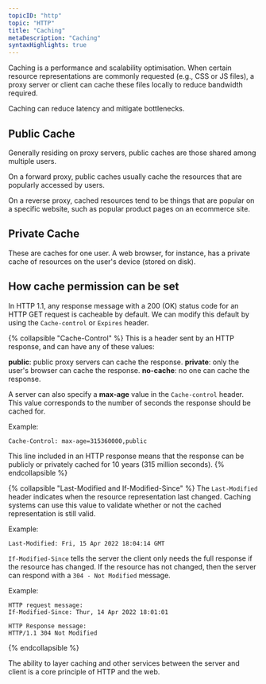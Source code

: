 ```yaml
---
topicID: "http"
topic: "HTTP"
title: "Caching"
metaDescription: "Caching"
syntaxHighlights: true
---
```


Caching is a performance and scalability optimisation. When certain resource representations are commonly requested (e.g., CSS or JS files), a proxy server or client can cache these files locally to reduce bandwidth required.

Caching can reduce latency and mitigate bottlenecks.

## Public Cache

Generally residing on proxy servers, public caches are those shared among multiple users.

On a forward proxy, public caches usually cache the resources that are popularly accessed by users.

On a reverse proxy, cached resources tend to be things that are popular on a specific website, such as popular product pages on an ecommerce site.

## Private Cache

These are caches for one user. A web browser, for instance, has a private cache of resources on the user's device (stored on disk).

## How cache permission can be set

In HTTP 1.1, any response message with a 200 (OK) status code for an HTTP GET request is cacheable by default. We can modify this default by using the `Cache-control` or `Expires` header.

{% collapsible "Cache-Control" %}
This is a header sent by an HTTP response, and can have any of these values:

**public**: public proxy servers can cache the response.
**private**: only the user's browser can cache the response.
**no-cache**: no one can cache the response.

A server can also specify a **max-age** value in the `Cache-control` header. This value corresponds to the number of seconds the response should be cached for.

Example:

```text
Cache-Control: max-age=315360000,public
```

This line included in an HTTP response means that the response can be publicly or privately cached for 10 years (315 million seconds).
{% endcollapsible %}

{% collapsible "Last-Modified and If-Modified-Since" %}
The `Last-Modified` header indicates when the resource representation last changed. Caching systems can use this value to validate whether or not the cached representation is still valid.

Example:

```text
Last-Modified: Fri, 15 Apr 2022 18:04:14 GMT
```

`If-Modified-Since` tells the server the client only needs the full response if the resource has changed. If the resource has not changed, then the server can respond with a `304 - Not Modified` message.

Example:

```text
HTTP request message:
If-Modified-Since: Thur, 14 Apr 2022 18:01:01

HTTP Response message:
HTTP/1.1 304 Not Modified
```

{% endcollapsible %}

The ability to layer caching and other services between the server and client is a core principle of HTTP and the web.
